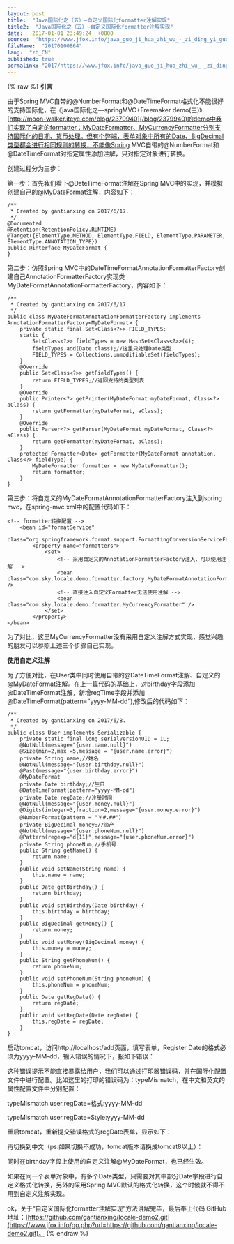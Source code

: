 ```yaml
---
layout: post
title:  "Java国际化之（五）—自定义国际化formatter注解实现"
title2:  "Java国际化之（五）—自定义国际化formatter注解实现"
date:   2017-01-01 23:49:24  +0800
source:  "https://www.jfox.info/java_guo_ji_hua_zhi_wu_-_zi_ding_yi_guo_ji_hua_formatter_zhu_jie_shi_xian.html"
fileName:  "20170100864"
lang:  "zh_CN"
published: true
permalink: "2017/https://www.jfox.info/java_guo_ji_hua_zhi_wu_-_zi_ding_yi_guo_ji_hua_formatter_zhu_jie_shi_xian.html"
---
```

{% raw %}
**引言**

由于Spring MVC自带的@NumberFormat和@DateTimeFormat格式化不能很好的支持国际化，在《java国际化之—springMVC+Freemaker demo(三)》[http://moon-walker.iteye.com/blog/2379940](/blog/2379940)的demo中我们实现了自定的formatter：MyDateFormatter、MyCurrencyFormatter分别支持国际化的日期、货币处理。但有个弊端，表单对象中所有的Date、BigDecimal类型都会进行相同规则的转换，不能像Spring MVC自带的@NumberFormat和@DateTimeFormat对指定属性添加注解，只对指定对象进行转换。

创建过程分为三步：

第一步：首先我们看下@DateTimeFormat注解在Spring MVC中的实现，并模拟创建自己的@MyDateFormat注解，内容如下：

    /**
     * Created by gantianxing on 2017/6/17.
     */
    @Documented
    @Retention(RetentionPolicy.RUNTIME)
    @Target({ElementType.METHOD, ElementType.FIELD, ElementType.PARAMETER, ElementType.ANNOTATION_TYPE})
    public @interface MyDateFormat {
    }

第二步：仿照Spring MVC中的DateTimeFormatAnnotationFormatterFactory创建自己AnnotationFormatterFactory实现类MyDateFormatAnnotationFormatterFactory，内容如下：

    /**
     * Created by gantianxing on 2017/6/17.
     */
    public class MyDateFormatAnnotationFormatterFactory implements AnnotationFormatterFactory<MyDateFormat> {
        private static final Set<Class<?>> FIELD_TYPES;
        static {
            Set<Class<?>> fieldTypes = new HashSet<Class<?>>(4);
            fieldTypes.add(Date.class);//这里只处理Date类型
            FIELD_TYPES = Collections.unmodifiableSet(fieldTypes);
        }
        @Override
        public Set<Class<?>> getFieldTypes() {
            return FIELD_TYPES;//返回支持的类型列表
        }
        @Override
        public Printer<?> getPrinter(MyDateFormat myDateFormat, Class<?> aClass) {
            return getFormatter(myDateFormat, aClass);
        }
        @Override
        public Parser<?> getParser(MyDateFormat myDateFormat, Class<?> aClass) {
            return getFormatter(myDateFormat, aClass);
        }
        protected Formatter<Date> getFormatter(MyDateFormat annotation, Class<?> fieldType) {
            MyDateFormatter formatter = new MyDateFormatter();
            return formatter;
        }
    }

第三步：将自定义的MyDateFormatAnnotationFormatterFactory注入到spring mvc，在spring-mvc.xml中的配置代码如下：

    <!-- formatter转换配置 -->
        <bean id="formatService"
              class="org.springframework.format.support.FormattingConversionServiceFactoryBean">
            <property name="formatters">
                <set>
                    <!-- 采用自定义的AnnotationFormatterFactory注入，可以使用注解 -->
                    <bean class="com.sky.locale.demo.formatter.factory.MyDateFormatAnnotationFormatterFactory" />
                    <!-- 直接注入自定义Formatter无法使用注解 -->
                    <bean class="com.sky.locale.demo.formatter.MyCurrencyFormatter" />
                </set>
            </property>
    </bean>

为了对比，这里MyCurrencyFormatter没有采用自定义注解方式实现，感觉兴趣的朋友可以参照上述三个步骤自己实现。

**使用自定义注解**

为了方便对比，在User类中同时使用自带的@DateTimeFormat注解、自定义的@MyDateFormat注解。在上一篇代码的基础上，对birthday字段添加@DateTimeFormat注解，新增regTime字段并添加@DateTimeFormat(pattern=”yyyy-MM-dd”),修改后的代码如下：

    /**
     * Created by gantianxing on 2017/6/8.
     */
    public class User implements Serializable {
        private static final long serialVersionUID = 1L;
        @NotNull(message="{user.name.null}")
        @Size(min=2,max =5,message = "{user.name.error}")
        private String name;//姓名
        @NotNull(message="{user.birthday.null}")
        @Past(message="{user.birthday.error}")
        @MyDateFormat
        private Date birthday;//生日
        @DateTimeFormat(pattern="yyyy-MM-dd")
        private Date regDate;//注册时间
        @NotNull(message="{user.money.null}")
        @Digits(integer=3,fraction=2,message="{user.money.error}")
        @NumberFormat(pattern = "￥#.##")
        private BigDecimal money;//资产
        @NotNull(message="{user.phoneNum.null}")
        @Pattern(regexp="d{11}",message="{user.phoneNum.error}")
        private String phoneNum;//手机号
        public String getName() {
            return name;
        }
        public void setName(String name) {
            this.name = name;
        }
        public Date getBirthday() {
            return birthday;
        }
        public void setBirthday(Date birthday) {
            this.birthday = birthday;
        }
        public BigDecimal getMoney() {
            return money;
        }
        public void setMoney(BigDecimal money) {
            this.money = money;
        }
        public String getPhoneNum() {
            return phoneNum;
        }
        public void setPhoneNum(String phoneNum) {
            this.phoneNum = phoneNum;
        }
        public Date getRegDate() {
            return regDate;
        }
        public void setRegDate(Date regDate) {
            this.regDate = regDate;
        }
    }
    

启动tomcat，访问http://localhost/add页面，填写表单，Register Date的格式必须为yyyy-MM-dd，输入错误的情况下，报如下错误：

这种错误提示不能直接暴露给用户，我们可以通过打印器错误码，并在国际化配置文件中进行配置。比如这里的打印的错误码为：typeMismatch，在中文和英文的属性配置文件中分别配置：

typeMismatch.user.regDate=格式:yyyy-MM-dd

typeMismatch.user.regDate=Style:yyyy-MM-dd

重启tomcat，重新提交错误格式的regDate表单，显示如下：

再切换到中文（ps:如果切换不成功，tomcat版本请换成tomcat8以上）：

同时在birthday字段上使用的自定义注解@MyDateFormat，也已经生效。

如果在同一个表单对象中，有多个Date类型，只需要对其中部分Date字段进行自定义格式化转换，另外的采用Spring MVC默认的格式化转换，这个时候就不得不用到自定义注解实现。

ok，关于“自定义国际化formatter注解实现”方法讲解完毕，最后奉上代码 GitHub地址：[https://github.com/gantianxing/locale-demo2.git](https://www.jfox.info/go.php?url=https://github.com/gantianxing/locale-demo2.git)。
{% endraw %}
